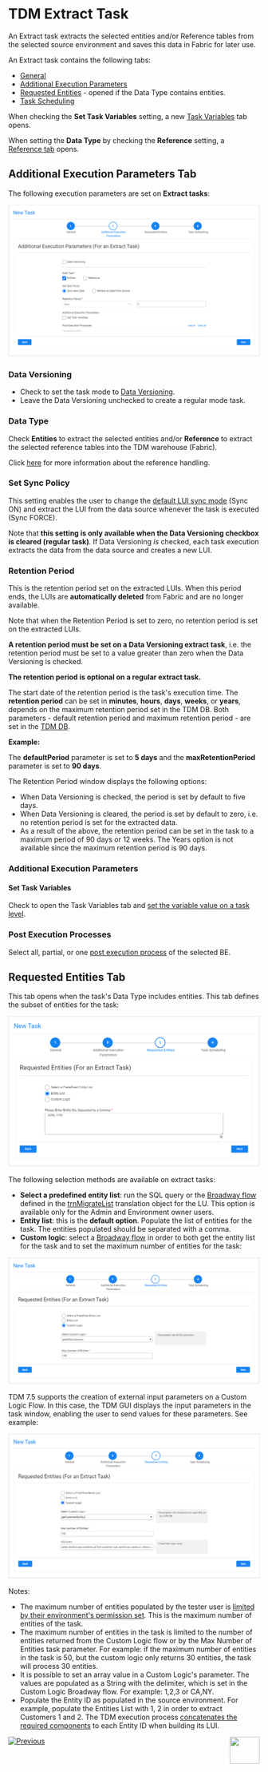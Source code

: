 # TDM Extract Task

An Extract task extracts the selected entities and/or Reference tables from the selected source environment and saves this data in Fabric for later use.

An Extract task contains the following tabs:

- [General](14a_task_general_tab.md)
- [Additional Execution Parameters](#additional-execution-parameters)
- [Requested Entities](#requested-entities) - opened if the Data Type contains entities.
- [Task Scheduling](22_task_execution_timing_tab.md)

When checking the **Set Task Variables** setting, a new [Task Variables](23_task_globals_tab.md) tab opens.

When setting the **Data Type** by checking the **Reference** setting, a [Reference tab](24_task_reference_tab.md) opens.

## Additional Execution Parameters Tab

The following execution parameters are set on **Extract tasks**:

![additional exe params - extract](images/extract_task_additional_exe_params_tab.png)

### Data Versioning

- Check to set the task mode to [Data Versioning](15_data_flux_task.md). 
- Leave the Data Versioning unchecked to create a regular mode task.

### Data Type

Check **Entities** to extract the selected entities and/or **Reference** to extract the selected reference tables into the TDM warehouse (Fabric).

Click [here](24_task_reference_tab.md) for more information about the reference handling. 

### Set Sync Policy

This setting enables the user to change the [default LUI sync mode](/articles/14_sync_LU_instance/02_sync_modes.md) (Sync ON) and extract the LUI from the data source whenever the task is executed (Sync FORCE).

Note that **this setting is only available when the Data Versioning checkbox is cleared (regular task)**.  If Data Versioning *is* checked, each task execution extracts the data from the data source and creates a new LUI.

### Retention Period

This is the retention period set on the extracted LUIs. When this period ends, the LUIs are **automatically deleted** from Fabric and are no longer available. 

Note that when the Retention Period is set to zero, no retention period is set on the extracted LUIs.

**A retention period must be set on a Data Versioning extract task**, i.e. the retention period must be set to a value greater than zero when the Data Versioning is checked.

**The retention period is optional on a regular extract task.**

The start date of the retention period is the task's execution time. The **retention period** can be set in **minutes**, **hours**, **days**, **weeks**, or **years**, depends on the maximum retention period set in the TDM DB. Both parameters - default retention period and maximum retention period - are set in the [TDM DB](/articles/TDM/tdm_configuration/02_tdmdb_general_parameters.md).

**Example:** 

The **defaultPeriod** parameter is set to **5 days** and the **maxRetentionPeriod** parameter is set to **90 days**.

The Retention Period window displays the following options:

- When Data Versioning is checked, the period is set by default to five days.
- When Data Versioning is cleared, the period is set by default to zero, i.e. no retention period is set for the extracted data. 
- As a result of the above, the retention period can be set in the task to a maximum period of 90 days or 12 weeks.  The Years option is not available since the maximum retention period is 90 days.

### Additional Execution Parameters

#### Set Task Variables 

Check to open the Task Variables tab and [set the variable value on a task level](23_task_globals_tab.md).

### Post Execution Processes

Select all, partial, or one [post execution process](04_tdm_gui_business_entity_window.md#post-execution-processes-tab) of the selected BE.

## Requested Entities Tab

This tab opens when the task's Data Type includes entities. This tab defines the subset of entities for the task:

![requested entities](images/extract_task_requested_entities_tab.png)

The following selection methods are available on extract tasks: 

- **Select a predefined entity list**: run the SQL query or the [Broadway flow](/articles/TDM/tdm_implementation/11_tdm_implementation_using_generic_flows.md#step-6---optional---get-the-entity-list-for-an-extract-all-task-using-a-broadway-flow) defined in the [trnMigrateList](/articles/TDM/tdm_implementation/04_fabric_tdm_library.md#trnmigratelist) translation object for the LU.  This option is available only for the Admin and Environment owner users.
- **Entity list**: this is the **default option**. Populate the list of entities for the task. The entities populated should be separated with a comma. 
- **Custom logic**: select a [Broadway flow](/articles/TDM/tdm_implementation/11_tdm_implementation_using_generic_flows.md#step-7---optional---build-broadway-flows-for-the-custom-logic--selection-method) in order to both get the entity list for the task and to set the maximum number of entities for the task:



![requested entities2](images/extract_task_requested_entities_tab_custom_logic.png)

TDM 7.5 supports the creation of external input parameters on a Custom Logic Flow. In this case, the TDM GUI displays the input parameters in the task window, enabling the user to send values for these parameters. See example:

![requested entities2](images/extract_task_requested_entities_tab_custom_logic_2.png)



Notes:

- The maximum number of entities populated by the tester user is [limited by their environment's permission set](10_environment_roles_tab.md#read-and-write-and-number-of-entities). This is the maximum number of entities of the task. 
- The maximum number of entities in the task is limited to the number of entities returned from  the Custom Logic flow or by the Max Number of Entities task parameter. For example: if the maximum number of entities in the task is 50, but the custom logic only returns 30 entities, the task will process 30 entities.
- It is possible to set an array value in a Custom Logic's parameter. The values are populated as a String with the delimiter, which is set in the Custom Logic Broadway flow. For example: 1,2,3 or CA,NY. 
- Populate the Entity ID as populated in the source environment. For example, populate the Entities List with 1, 2 in order to extract Customers 1 and 2. The TDM execution process  [concatenates the required components](/articles/TDM/tdm_implementation/01_tdm_set_instance_per_env_and_version.md) to each Entity ID when building its LUI.



 [![Previous](/articles/images/Previous.png)](15_data_flux_task.md)[<img align="right" width="60" height="54" src="/articles/images/Next.png">](17_load_task_regular_mode.md)

